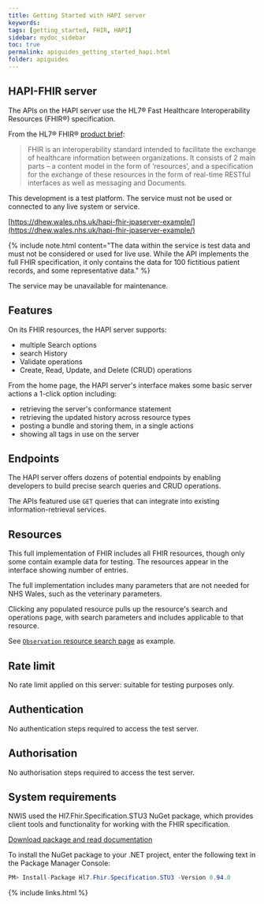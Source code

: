```yaml
---
title: Getting Started with HAPI server
keywords: 
tags: [getting_started, FHIR, HAPI]
sidebar: mydoc_sidebar
toc: true
permalink: apiguides_getting_started_hapi.html
folder: apiguides
---
```

## HAPI-FHIR server

The APIs on the HAPI server use the HL7® Fast Healthcare Interoperability Resources (FHIR®) specification. 

From the HL7® FHIR® [product brief](https://www.hl7.org/implement/standards/product_brief.cfm?product_id=491):

> FHIR is an interoperability standard intended to facilitate the exchange of healthcare information between organizations. It consists of 2 main parts – a content model in the form of ‘resources’, and a specification for the exchange of these resources in the form of real-time RESTful interfaces as well as messaging and Documents.

This development is a test platform. The service must not be used or connected to any live system or service. 

[https://dhew.wales.nhs.uk/hapi-fhir-jpaserver-example/](https://dhew.wales.nhs.uk/hapi-fhir-jpaserver-example/)
 

{% include note.html content="The data within the service is test data and must not be considered or used for live use. While the API implements the full FHIR specification, it only contains the data for 100 fictitious patient records, and some representative data." %}

The service may be unavailable for maintenance.

## Features

On its FHIR resources, the HAPI server supports:

* multiple Search options
* search History 
* Validate operations
* Create, Read, Update, and Delete (CRUD) operations

From the home page, the HAPI server's interface makes some basic server actions a 1-click option including:

* retrieving the server's conformance statement
* retrieving the updated history across resource types
* posting a bundle and storing them, in a single actions
* showing all tags in use on the server

## Endpoints

The HAPI server offers dozens of potential endpoints by enabling developers to build precise search queries and CRUD operations. 

The APIs featured use `GET` queries that can integrate into existing information-retrieval services. 

## Resources

This full implementation of FHIR includes all FHIR resources, though only some contain example data for testing. The resources appear in the interface showing number of entries.

The full implementation includes many parameters that are not needed for NHS Wales, such as the veterinary parameters.

Clicking any populated resource pulls up the resource's search and operations page, with search parameters and includes applicable to that resource.

See [`Observation` resource search page](https://dhew.wales.nhs.uk/hapi-fhir-jpaserver-example/resource?serverId=home&pretty=true&resource=Observation) as example. 

## Rate limit

No rate limit applied on this server: suitable for testing purposes only.

## Authentication  

No authentication steps required to access the test server.

## Authorisation

No authorisation steps required to access the test server.

## System requirements

NWIS used the Hl7.Fhir.Specification.STU3 NuGet package,
which provides client tools and functionality for working with the FHIR specification.

[Download package and read documentation](http://ewoutkramer.github.io/fhir-net-api/)

To install the NuGet package to your .NET project, enter the following text in the Package Manager Console: 

````cs
PM> Install-Package Hl7.Fhir.Specification.STU3 -Version 0.94.0
````  

{% include links.html %}